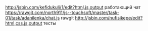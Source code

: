 
http://jsbin.com/kefidukuli/1/edit?html,js,output работающий чат
https://rawgit.com/north911/js--touchsoft/master/task-01/task/adanilenka/chat.js  rawgit
http://jsbin.com/nufisikepe/edit?html,css,js,output  тесты
